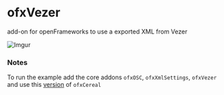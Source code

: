# ofxVezer
add-on for openFrameworks to use a exported XML from Vezer

![Imgur](http://i.imgur.com/Zd9npkZ.png)


### Notes

To run the example add the core addons `ofxOSC`, `ofxXmlSettings`, `ofxVezer` and use this [version](https://github.com/hanasaan/ofxCereal) of `ofxCereal`
